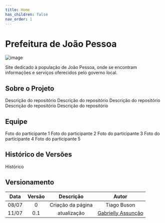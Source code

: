 ```yaml
---
title: Home
has_children: false
nav_order: 1
---
```


# Prefeitura de João Pessoa

![image](https://user-images.githubusercontent.com/86726332/178394865-e1a70c08-9fa8-4711-8446-4aaee23d861f.png)

Site dedicado à população de João Pessoa, onde se encontram informações e serviços oferecidos pelo governo local.

## Sobre o Projeto

Descrição do repositório Descrição do repositório Descrição do repositório Descrição do repositório Descrição do repositório 

## Equipe

Foto do participante 1 Foto do participante 2 Foto do participante 3 Foto do participante 4 Foto do participante 5 

## Histórico de Versões

Histórico

## Versionamento

| Data  | Versão |     Descrição     |    Autor    |
|:-----:|:------:|:-----------------:|:-----------:|
| 08/07 |   0   | Criação da página | Tiago Buson |
| 11/07 |   0.1   | atualização | [Gabrielly Assunção](https://github.com/GabriellyAssuncao) |

